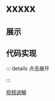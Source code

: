# xxxxx

## 展示

<script setup>
import demo from "./index.vue"
</script>

<demo></demo>

## 代码实现

::: details 点击展开

<!-- <<< @/example/demo/xxxxx/index.vue -->

:::

[视频讲解](https://www.douyin.com/video/xxxxx)
